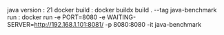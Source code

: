 java version : 21
docker build : docker buildx build .  --tag java-benchmark
run : docker run  -e PORT=8080 -e WAITING-SERVER=http://192.168.1.101:8081/ -p 8080:8080 -it java-benchmark

